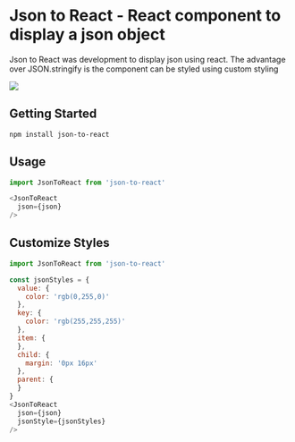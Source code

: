 # Json to React - React component to display a json object

Json to React was development to display json using react. The advantage over JSON.stringify is the component can be styled using custom styling

![](https://s3-us-west-2.amazonaws.com/union25-public/json-to-react.png)

## Getting Started

````shell
npm install json-to-react
````

## Usage

````javascript
import JsonToReact from 'json-to-react'

<JsonToReact
  json={json}
/>
````

## Customize Styles

````javascript
import JsonToReact from 'json-to-react'

const jsonStyles = {
  value: {
    color: 'rgb(0,255,0)'
  },
  key: {
    color: 'rgb(255,255,255)'
  },
  item: {
  },
  child: {
    margin: '0px 16px'
  },
  parent: {
  }
}
<JsonToReact
  json={json}
  jsonStyle={jsonStyles}
/>
````
